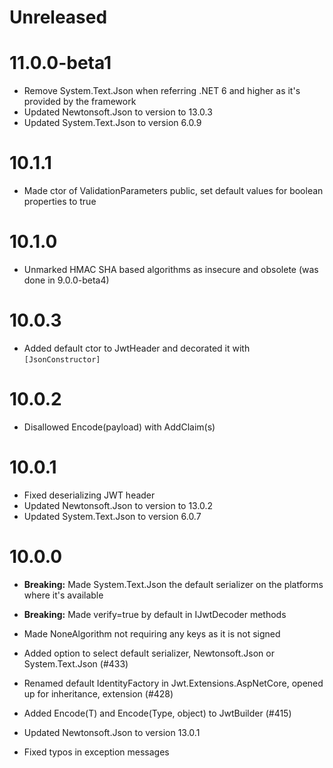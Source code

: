 # Unreleased

# 11.0.0-beta1
- Remove System.Text.Json when referring .NET 6 and higher as it's provided by the framework
- Updated Newtonsoft.Json to version to 13.0.3
- Updated System.Text.Json to version 6.0.9

# 10.1.1

- Made ctor of ValidationParameters public, set default values for boolean properties to true

# 10.1.0

- Unmarked HMAC SHA based algorithms as insecure and obsolete (was done in 9.0.0-beta4)

# 10.0.3

- Added default ctor to JwtHeader and decorated it with `[JsonConstructor]`

# 10.0.2

- Disallowed Encode(payload) with AddClaim(s)

# 10.0.1

- Fixed deserializing JWT header
- Updated Newtonsoft.Json to version to 13.0.2
- Updated System.Text.Json to version 6.0.7

# 10.0.0

- **Breaking:** Made System.Text.Json the default serializer on the platforms where it's available
- **Breaking:** Made verify=true by default in IJwtDecoder methods

- Made NoneAlgorithm not requiring any keys as it is not signed
- Added option to select default serializer, Newtonsoft.Json or System.Text.Json (#433)
- Renamed default IdentityFactory in Jwt.Extensions.AspNetCore, opened up for inheritance, extension (#428)
- Added Encode(T) and Encode(Type, object) to JwtBuilder (#415)
- Updated Newtonsoft.Json to version 13.0.1
- Fixed typos in exception messages
